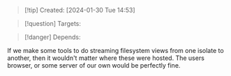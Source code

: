 
>[!tip] Created: [2024-01-30 Tue 14:53]

>[!question] Targets: 

>[!danger] Depends: 

If we make some tools to do streaming filesystem views from one isolate to another, then it wouldn't matter where these were hosted.  The users browser, or some server of our own would be perfectly fine.